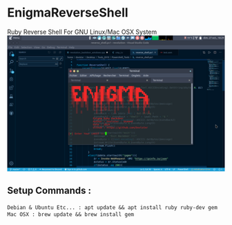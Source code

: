 # EnigmaReverseShell
Ruby Reverse Shell For GNU Linux/Mac OSX System
![Image1](enigmapresente.png)


## Setup Commands :
    Debian & Ubuntu Etc... : apt update && apt install ruby ruby-dev gem
    Mac OSX : brew update && brew install gem
